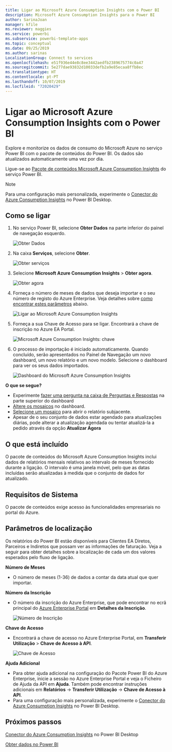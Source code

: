 ```yaml
---
title: Ligar ao Microsoft Azure Consumption Insights com o Power BI
description: Microsoft Azure Consumption Insights para o Power BI
author: SarinaJoan
manager: kfile
ms.reviewer: maggies
ms.service: powerbi
ms.subservice: powerbi-template-apps
ms.topic: conceptual
ms.date: 09/25/2019
ms.author: sarinas
LocalizationGroup: Connect to services
ms.openlocfilehash: e51f936e44e8c8ee3442aedfb2389675774c0a47
ms.sourcegitcommit: 5e277dae93832d10033defb2a9e85ecaa8ffb8ec
ms.translationtype: HT
ms.contentlocale: pt-PT
ms.lasthandoff: 10/07/2019
ms.locfileid: "72020429"
---
```

# <a name="connect-to-microsoft-azure-consumption-insights-with-power-bi"></a>Ligar ao Microsoft Azure Consumption Insights com o Power BI
Explore e monitorize os dados de consumo do Microsoft Azure no serviço Power BI com o pacote de conteúdos do Power BI. Os dados são atualizados automaticamente uma vez por dia.

Ligue-se ao [Pacote de conteúdos Microsoft Azure Consumption Insights](https://app.powerbi.com/getdata/services/azureconsumption) do serviço Power BI.

> [!NOTE]
> Para uma configuração mais personalizada, experimente o [Conector do Azure Consumption Insights](desktop-connect-azure-consumption-insights.md) no Power BI Desktop.

## <a name="how-to-connect"></a>Como se ligar
1. No serviço Power BI, selecione **Obter Dados** na parte inferior do painel de navegação esquerdo.
   
    ![Obter Dados](media/service-connect-to-azure-consumption-insights/getdata.png)
2. Na caixa **Serviços**, selecione **Obter**.
   
   ![Obter serviços](media/service-connect-to-azure-consumption-insights/services.png)
3. Selecione **Microsoft Azure Consumption Insights** \> **Obter agora**. 
   
   ![Obter agora](media/service-connect-to-azure-consumption-insights/mazureconsumption.png)
4. Forneça o número de meses de dados que deseja importar e o seu número de registo do Azure Enterprise. Veja detalhes sobre [como encontrar estes parâmetros](#FindingParams) abaixo.
   
    ![Ligar ao Microsoft Azure Consumption Insights](media/service-connect-to-azure-consumption-insights/azureconsumptionparams.png)
5. Forneça a sua Chave de Acesso para se ligar. Encontrará a chave de inscrição no Azure EA Portal. 
   
    ![Microsoft Azure Consumption Insights: chave](media/service-connect-to-azure-consumption-insights/msazureconsumptioncreds.png)
6. O processo de importação é iniciado automaticamente. Quando concluído, serão apresentados no Painel de Navegação um novo dashboard, um novo relatório e um novo modelo. Selecione o dashboard para ver os seus dados importados.
   
   ![Dashboard do Microsoft Azure Consumption Insights](media/service-connect-to-azure-consumption-insights/msazureconsumptiondashboard.png)

**O que se segue?**

* Experimente [fazer uma pergunta na caixa de Perguntas e Respostas](consumer/end-user-q-and-a.md) na parte superior do dashboard
* [Altere os mosaicos](service-dashboard-edit-tile.md) no dashboard.
* [Selecione um mosaico](consumer/end-user-tiles.md) para abrir o relatório subjacente.
* Apesar de o seu conjunto de dados estar agendado para atualizações diárias, pode alterar a atualização agendada ou tentar atualizá-la a pedido através da opção **Atualizar Agora**

## <a name="whats-included"></a>O que está incluído
O pacote de conteúdos do Microsoft Azure Consumption Insights inclui dados de relatórios mensais relativos ao intervalo de meses fornecido durante a ligação. O intervalo é uma janela móvel, pelo que as datas incluídas serão atualizadas à medida que o conjunto de dados for atualizado.

## <a name="system-requirements"></a>Requisitos de Sistema
O pacote de conteúdos exige acesso às funcionalidades empresariais no portal do Azure. 

<a name="FindingParams"></a>

## <a name="finding-parameters"></a>Parâmetros de localização
Os relatórios do Power BI estão disponíveis para Clientes EA Diretos, Parceiros e Indiretos que possam ver as informações de faturação. Veja a seguir para obter detalhes sobre a localização de cada um dos valores esperados pelo fluxo de ligação.

**Número de Meses**

* O número de meses (1-36) de dados a contar da data atual que quer importar.

**Número da Inscrição**

* O número da inscrição do Azure Enterprise, que pode encontrar no ecrã principal do [Azure Enterprise Portal](https://ea.azure.com/) em **Detalhes da Inscrição**.
  
    ![Número de Inscrição](media/service-connect-to-azure-consumption-insights/params2.png)

**Chave de Acesso**

* Encontrará a chave de acesso no Azure Enterprise Portal, em **Transferir Utilização** > **Chave de Acesso à API**.
  
    ![Chave de Acesso](media/service-connect-to-azure-consumption-insights/creds2.png)

**Ajuda Adicional**

* Para obter ajuda adicional na configuração do Pacote Power BI do Azure Enterprise, inicie a sessão no Azure Enterprise Portal e veja o Ficheiro de Ajuda da API em **Ajuda**. Também pode encontrar instruções adicionais em **Relatórios** -> **Transferir Utilização** -> **Chave de Acesso à API**.
* Para uma configuração mais personalizada, experimente o [Conector do Azure Consumption Insights](desktop-connect-azure-consumption-insights.md) no Power BI Desktop.

## <a name="next-steps"></a>Próximos passos

[Conector do Azure Consumption Insights](desktop-connect-azure-consumption-insights.md) no Power BI Desktop

[Obter dados no Power BI](service-get-data.md)

